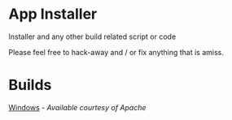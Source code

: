 App Installer 
=========

Installer and any other build related script or code

Please feel free to hack-away and / or fix anything that is amiss.

Builds
======

[Windows](https://builds.apache.org/view/M-R/view/OpenMeetings/job/red5-installer/) - _Available courtesy of Apache_

